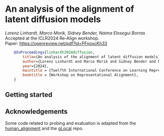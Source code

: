 # An analysis of the alignment of latent diffusion models 
*Lorenz Linhardt, Marco Morik, Sidney Bender, Naima Elosegui Borras* <br>
Accepted at the ICLR2024 Re-Align workshop. <br>
Paper: https://openreview.net/pdf?id=PFnoxcKh33 <br>

```bibtex
    @InProceedings{linhardt2024diffusion,
        title={An analysis of the alignment of latent diffusion models},
        author={Lorenz Linhardt and Marco Morik and Sidney Bender and Naima Elosegui Borras},
        year={2024},
  	    maintitle = {Twelfth International Conference on Learning Representations},
  	    booktitle = {Workshop on Representational Alignment},
    }
```

## Getting started

## Acknowledgements
Some code related to probing and evaluation is adapted from the [human_alignment](https://github.com/LukasMut/human_alignment) and the [gLocal](https://github.com/LukasMut/gLocal) repo.
